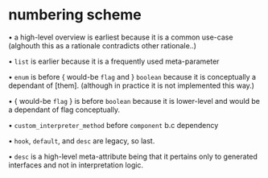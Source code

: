 # numbering scheme

• a high-level overview is earliest because it is a common use-case
  (alghouth this as a rationale contradicts other rationale..)

• `list` is earlier because it is a frequently used meta-parameter

• `enum` is before { would-be `flag` and } `boolean` because it is
   conceptually a dependant of [them]. (although in practice it is
   not implemented this way.)

• { would-be `flag` } is before `boolean` because it is lower-level
  and would be a dependant of flag conceptually.

• `custom_interpreter_method` before `component` b.c dependency

• `hook`, `default`, and `desc` are legacy, so last.

• `desc` is a high-level meta-attribute being that it pertains only
  to generated interfaces and not in interpretation logic.
